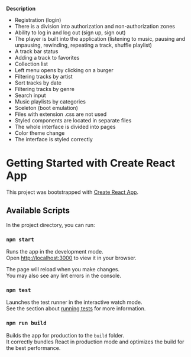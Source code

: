 ****Description****
 
- Registration (login) 
- There is a division into authorization and non-authorization zones 
- Ability to log in and log out (sign up, sign out) 
- The player is built into the application (listening to music, pausing and unpausing, rewinding, repeating a track, shuffle playlist) 
- A track bar status 
- Adding a track to favorites 
- Collection list 
- Left menu opens by clicking on a burger 
- Filtering tracks by artist 
- Sort tracks by date 
- Filtering tracks by genre 
- Search input 
- Music playlists by categories 
- Sceleton (boot emulation) 
- Files with extension .css are not used 
- Styled components are located in separate files 
- The whole interface is divided into pages 
- Color theme change 
- The interface is styled correctly 


# Getting Started with Create React App

This project was bootstrapped with [Create React App](https://github.com/facebook/create-react-app).

## Available Scripts

In the project directory, you can run:

### `npm start`

Runs the app in the development mode.\
Open [http://localhost:3000](http://localhost:3000) to view it in your browser.

The page will reload when you make changes.\
You may also see any lint errors in the console.

### `npm test`

Launches the test runner in the interactive watch mode.\
See the section about [running tests](https://facebook.github.io/create-react-app/docs/running-tests) for more information.

### `npm run build`

Builds the app for production to the `build` folder.\
It correctly bundles React in production mode and optimizes the build for the best performance.

